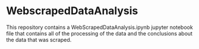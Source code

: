 # WebscrapedDataAnalysis

This repository contains a WebScrapedDataAnalysis.ipynb jupyter notebook file that contains all of the processing of the data and the conclusions about the data that was scraped.
